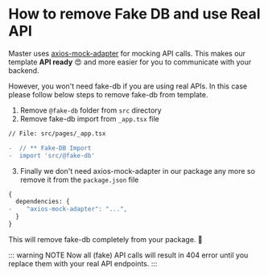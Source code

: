 # How to remove Fake DB and use Real API

Master uses [axios-mock-adapter](https://github.com/ctimmerm/axios-mock-adapter) for mocking API calls. This makes our template **API ready** 😍 and more easier for you to communicate with your backend.

However, you won't need fake-db if you are using real APIs. In this case please follow below steps to remove fake-db from template.

1. Remove `@fake-db` folder from `src` directory
2. Remove fake-db import from `_app.tsx` file

```diff
// File: src/pages/_app.tsx

-  // ** Fake-DB Import
-  import 'src/@fake-db'
```

3. Finally we don't need axios-mock-adapter in our package any more so remove it from the `package.json` file

```diff
{
  dependencies: {
-    "axios-mock-adapter": "...",
  }
}
```

This will remove fake-db completely from your package. 🎉

::: warning NOTE
Now all (fake) API calls will result in 404 error until you replace them with your real API endpoints.
:::
